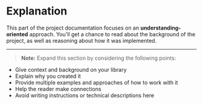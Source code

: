 # Explanation

This part of the project documentation focuses on an
**understanding-oriented** approach. You'll get a
chance to read about the background of the project,
as well as reasoning about how it was implemented.

---

> **Note:** Expand this section by considering the
> following points:

- Give context and background on your library
- Explain why you created it
- Provide multiple examples and approaches of how
    to work with it
- Help the reader make connections
- Avoid writing instructions or technical descriptions
    here
